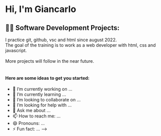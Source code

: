 <h1>Hi, I'm Giancarlo </h1>

<h2>👨‍💻 Software Development Projects:</h2>
I practice git, github, vsc and html since august 2022.<br>
The goal of the training is to work as a web developer with html, css and javascript.<br>
<br>
More projects will follow in the near future.<br>
<br>



<h4>Here are some ideas to get you started:</h4>

- 🔭 I’m currently working on ...
- 🌱 I’m currently learning ...
- 👯 I’m looking to collaborate on ...
- 🤔 I’m looking for help with ...
- 💬 Ask me about ...
- 📫 How to reach me: ...
- 😄 Pronouns: ...
- ⚡ Fun fact: ...
-->
